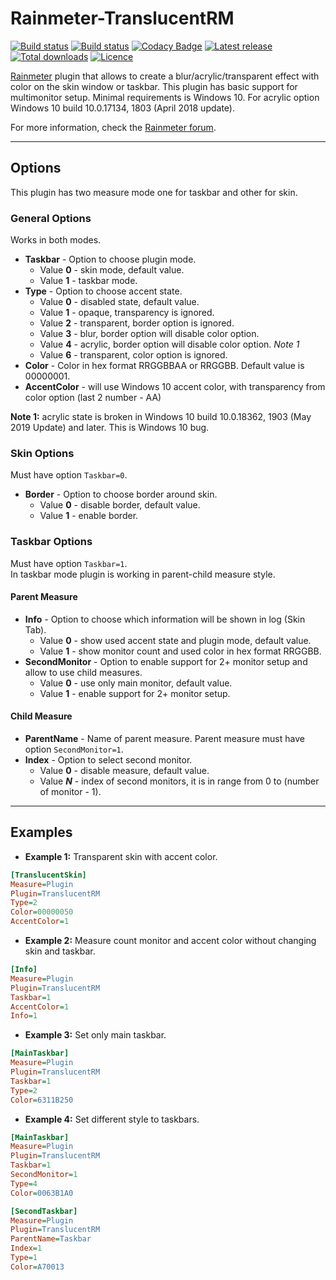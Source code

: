 # Rainmeter-TranslucentRM 
[![Build status](https://img.shields.io/github/workflow/status/ozone10/Rainmeter-TranslucentRM/Build/master?logo=Github)](https://github.com/ozone10/Rainmeter-TranslucentRM)
[![Build status](https://img.shields.io/appveyor/ci/ozone10/Rainmeter-TranslucentRM/master?logo=Appveyor)](https://ci.appveyor.com/project/ozone10/rainmeter-translucentrm)
[![Codacy Badge](https://img.shields.io/codacy/grade/d6ef2575cd244ad3b3b2dff4c9de3499?logo=Codacy)](https://www.codacy.com/manual/ozone10/Rainmeter-TranslucentRM?utm_source=github.com&amp;utm_medium=referral&amp;utm_content=ozone10/Rainmeter-TranslucentRM&amp;utm_campaign=Badge_Grade)
[![Latest release](https://img.shields.io/github/v/release/ozone10/Rainmeter-TranslucentRM?include_prereleases)](https://github.com/ozone10/Rainmeter-TranslucentRM/releases/latest)
[![Total downloads](https://img.shields.io/github/downloads/ozone10/Rainmeter-TranslucentRM/total.svg)](https://github.com/ozone10/Rainmeter-TranslucentRM/releases)
[![Licence](https://img.shields.io/github/license/ozone10/Rainmeter-TranslucentRM?color=9cf)](https://www.gnu.org/licenses/gpl-3.0.en.html)

[Rainmeter](https://www.rainmeter.net) plugin that allows to create a blur/acrylic/transparent effect with color on the skin window or taskbar. This plugin has basic support for multimonitor setup. Minimal requirements is Windows 10. For acrylic option Windows 10 build 10.0.17134, 1803 (April 2018 update).

For more information, check the [Rainmeter forum](https://forum.rainmeter.net/viewtopic.php?f=128&p=165921).

---

## Options
This plugin has two measure mode one for taskbar and other for skin.

### General Options
Works in both modes.

* **Taskbar** - Option to choose plugin mode.
  * Value **0** - skin mode, default value.
  * Value **1** - taskbar mode.
* **Type** - Option to choose accent state.
  * Value **0** - disabled state, default value.
  * Value **1** - opaque, transparency is ignored.
  * Value **2** - transparent, border option is ignored.
  * Value **3** - blur, border option will disable color option.
  * Value **4** - acrylic, border option will disable color option. *Note 1*
  * Value **6** - transparent, color option is ignored.
* **Color** - Color in hex format RRGGBBAA or RRGGBB. Default value is 00000001.
* **AccentColor** - will use Windows 10 accent color, with transparency from color option (last 2 number - AA)

**Note 1:** acrylic state is broken in Windows 10 build 10.0.18362, 1903 (May 2019 Update) and later. This is Windows 10 bug.

### Skin Options
Must have option `Taskbar=0`.

* **Border** - Option to choose border around skin.
  * Value **0** - disable border, default value.
  * Value **1** - enable border.

### Taskbar Options
Must have option `Taskbar=1`.  
In taskbar mode plugin is working in parent-child measure style.

#### Parent Measure
* **Info** - Option to choose which information will be shown in log (Skin Tab).
  * Value **0** - show used accent state and plugin mode, default value.
  * Value **1** - show monitor count and used color in hex format RRGGBB.
* **SecondMonitor** - Option to enable support for 2+ monitor setup and allow to use child measures.
  * Value **0** - use only main monitor, default value.
  * Value **1** - enable support for 2+ monitor setup.

#### Child Measure
* **ParentName** - Name of parent measure. Parent measure must have option `SecondMonitor=1`.
* **Index** - Option to select second monitor.
  * Value **0** - disable measure, default value.
  * Value ***N*** - index of second monitors, it is in range from 0 to (number of monitor - 1).
  
---
## Examples
* **Example 1:**
Transparent skin with accent color.

```ini
[TranslucentSkin]
Measure=Plugin
Plugin=TranslucentRM
Type=2
Color=00000050
AccentColor=1
```


* **Example 2:**
Measure count monitor and accent color without changing skin and taskbar.

```ini
[Info]
Measure=Plugin
Plugin=TranslucentRM
Taskbar=1
AccentColor=1
Info=1
```

* **Example 3:**
Set only main taskbar.

```ini
[MainTaskbar]
Measure=Plugin
Plugin=TranslucentRM
Taskbar=1
Type=2
Color=6311B250
```


* **Example 4:**
Set different style to taskbars.

```ini
[MainTaskbar]
Measure=Plugin
Plugin=TranslucentRM
Taskbar=1
SecondMonitor=1
Type=4
Color=0063B1A0

[SecondTaskbar]
Measure=Plugin
Plugin=TranslucentRM
ParentName=Taskbar
Index=1
Type=1
Color=A70013
```
